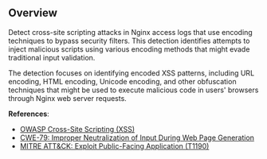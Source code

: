 ## Overview

Detect cross-site scripting attacks in Nginx access logs that use encoding techniques to bypass security filters. This detection identifies attempts to inject malicious scripts using various encoding methods that might evade traditional input validation.

The detection focuses on identifying encoded XSS patterns, including URL encoding, HTML encoding, Unicode encoding, and other obfuscation techniques that might be used to execute malicious code in users' browsers through Nginx web server requests.

**References**:
- [OWASP Cross-Site Scripting (XSS)](https://owasp.org/www-community/attacks/xss/)
- [CWE-79: Improper Neutralization of Input During Web Page Generation](https://cwe.mitre.org/data/definitions/79.html)
- [MITRE ATT&CK: Exploit Public-Facing Application (T1190)](https://attack.mitre.org/techniques/T1190/) 